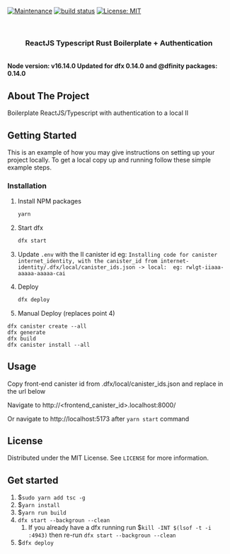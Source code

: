 [![Maintenance](https://img.shields.io/badge/Maintained%3F-yes-green.svg)](https://GitHub.com/Naereen/StrapDown.js/graphs/commit-activity)
<a href="https://circleci.com/gh/badges/shields/tree/master">
<img src="https://img.shields.io/circleci/project/github/badges/shields/master" alt="build status"></a>
[![License: MIT](https://img.shields.io/badge/License-MIT-yellow.svg)](https://opensource.org/licenses/MIT)

<!-- PROJECT LOGO -->
<br />
<p align="center">
  
  <h3 align="center">ReactJS Typescript Rust Boilerplate + Authentication</h3>
  <br />
  <strong>Node version: v16.14.0 </strong>
  <strong>Updated for dfx 0.14.0 and @dfinity packages: 0.14.0 </strong>

</p>

## About The Project

Boilerplate ReactJS/Typescript with authentication to a local II

<!-- GETTING STARTED -->

## Getting Started

This is an example of how you may give instructions on setting up your project locally.
To get a local copy up and running follow these simple example steps.

### Installation

1. Install NPM packages
   ```sh
   yarn
   ```
2. Start dfx
   ```sh
   dfx start
   ```
3. Update `.env` with the II canister id eg: `Installing code for canister internet_identity, with the canister_id from internet-identity/.dfx/local/canister_ids.json -> local:  eg: rwlgt-iiaaa-aaaaa-aaaaa-cai
`

4. Deploy
   ```sh
   dfx deploy
   ```
5. Manual Deploy (replaces point 4)

```
dfx canister create --all
dfx generate
dfx build
dfx canister install --all
```

<!-- USAGE EXAMPLES -->

## Usage

Copy front-end canister id from .dfx/local/canister_ids.json and replace in the url below

Navigate to http://<frontend_canister_id>.localhost:8000/

Or navigate to http://localhost:5173 after `yarn start` command

<!-- LICENSE -->

## License

Distributed under the MIT License. See `LICENSE` for more information.

## Get started
1. $`sudo yarn add tsc -g`
2. $`yarn install`
3. $`yarn run build`
4. `dfx start --backgroun --clean`
   1. If you already have a dfx running run $`kill -INT $(lsof -t -i :4943)` then re-run `dfx start --backgroun --clean`
5. $`dfx deploy`
